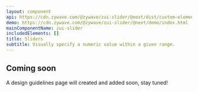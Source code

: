 ```yaml
---
layout: component
api: https://cdn.zywave.com/@zywave/zui-slider/@next/dist/custom-elements.json
demo: https://cdn.zywave.com/@zywave/zui-slider/@next/demo/index.html
mainComponentName: zui-slider
includedElements: []
title: Sliders
subtitle: Visually specify a numeric value within a given range.
---
```


## Coming soon

A design guidelines page will created and added soon, stay tuned!
